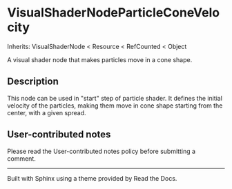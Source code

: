 # VisualShaderNodeParticleConeVelocity

Inherits: VisualShaderNode < Resource < RefCounted < Object

A visual shader node that makes particles move in a cone shape.

## Description

This node can be used in "start" step of particle shader. It defines the
initial velocity of the particles, making them move in cone shape starting
from the center, with a given spread.

## User-contributed notes

Please read the User-contributed notes policy before submitting a comment.

* * *

Built with Sphinx using a theme provided by Read the Docs.

